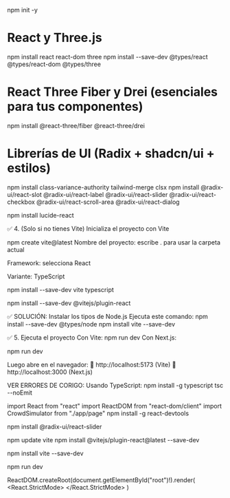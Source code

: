 npm init -y

# React y Three.js
npm install react react-dom three
npm install --save-dev @types/react @types/react-dom @types/three

# React Three Fiber y Drei (esenciales para tus componentes)
npm install @react-three/fiber @react-three/drei

# Librerías de UI (Radix + shadcn/ui + estilos)
npm install class-variance-authority tailwind-merge clsx
npm install @radix-ui/react-slot @radix-ui/react-label @radix-ui/react-slider @radix-ui/react-checkbox @radix-ui/react-scroll-area @radix-ui/react-dialog

npm install lucide-react


✅ 4. (Solo si no tienes Vite) Inicializa el proyecto con Vite

npm create vite@latest
Nombre del proyecto: escribe . para usar la carpeta actual


Framework: selecciona React

Variante: TypeScript


npm install --save-dev vite typescript

npm install --save-dev @vitejs/plugin-react


✅ SOLUCIÓN: Instalar los tipos de Node.js
Ejecuta este comando:
npm install --save-dev @types/node
npm install vite --save-dev



✅ 5. Ejecuta el proyecto
Con Vite:
npm run dev
Con Next.js:


npm run dev



Luego abre en el navegador:
📎 http://localhost:5173 (Vite)
📎 http://localhost:3000 (Next.js)



VER ERRORES DE CORIGO:
        Usando TypeScript:
        npm install -g typescript
        tsc --noEmit



import React from "react"
import ReactDOM from "react-dom/client"
import CrowdSimulator from "./app/page"
npm install -g react-devtools

npm install @radix-ui/react-slider

npm update vite
npm install @vitejs/plugin-react@latest --save-dev

npm install vite --save-dev




npm run dev



ReactDOM.createRoot(document.getElementById("root")!).render(
  <React.StrictMode>
    <CrowdSimulator />
  </React.StrictMode>
)
